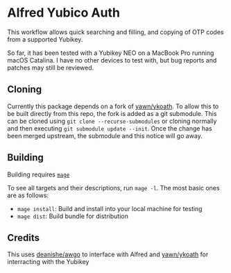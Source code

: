 # Alfred Yubico Auth

This workflow allows quick searching and filling, and copying of OTP codes from a supported Yubikey.

So far, it has been tested with a Yubikey NEO on a MacBook Pro running macOS Catalina. I have no other devices to test with, but bug reports and patches may still be reviewed.

## Cloning

Currently this package depends on a fork of [yawn/ykoath](https://github.com/yawn/ykoath). To allow this to be built directly from this repo, the fork is added as a git submodule. This can be cloned using `git clone --recurse-submodules` or cloning normally and then executing `git submodule update --init`. Once the change has been merged upstream, the submodule and this notice will go away.

## Building

Building requires [`mage`](https://magefile.org/)

To see all targets and their descriptions, run `mage -l`. The most basic ones are as follows:

* `mage install`: Build and install into your local machine for testing
* `mage dist`: Build bundle for distribution


## Credits

This uses [deanishe/awgo](https://github.com/deanishe/awgo) to interface with Alfred and [yawn/ykoath](https://github.com/yawn/ykoath) for interracting with the Yubikey
